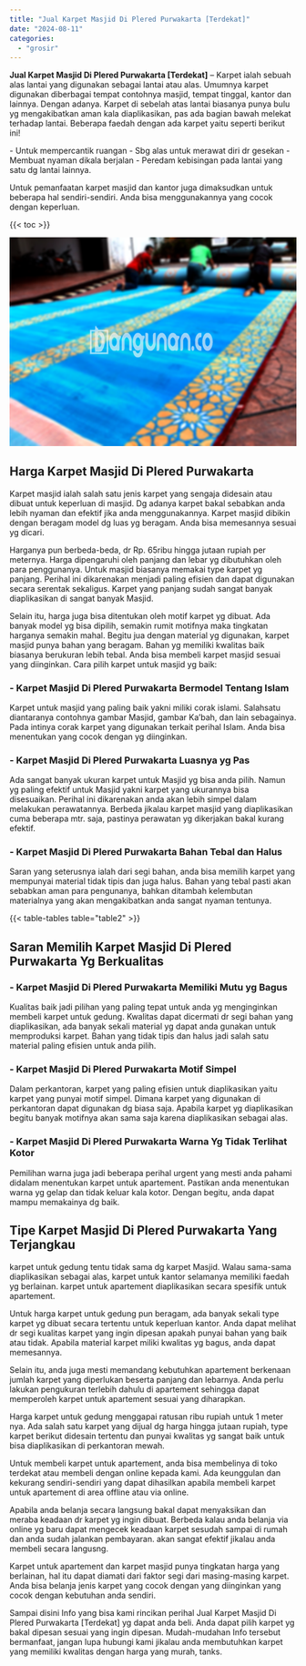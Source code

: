 ```yaml
---
title: "Jual Karpet Masjid Di Plered Purwakarta [Terdekat]"
date: "2024-08-11"
categories: 
  - "grosir"
---
```


**Jual Karpet Masjid Di Plered Purwakarta \[Terdekat\]** – Karpet ialah sebuah alas lantai yang digunakan sebagai lantai atau alas. Umumnya karpet digunakan diberbagai tempat contohnya masjid, tempat tinggal, kantor dan lainnya. Dengan adanya. Karpet di sebelah atas lantai biasanya punya bulu yg mengakibatkan aman kala diaplikasikan, pas ada bagian bawah melekat terhadap lantai. Beberapa faedah dengan ada karpet yaitu seperti berikut ini!

\- Untuk mempercantik ruangan - Sbg alas untuk merawat diri dr gesekan - Membuat nyaman dikala berjalan - Peredam kebisingan pada lantai yang satu dg lantai lainnya.

Untuk pemanfaatan karpet masjid dan kantor juga dimaksudkan untuk beberapa hal sendiri-sendiri. Anda bisa menggunakannya yang cocok dengan keperluan.

{{< toc >}}

![Jual Karpet Masjid Di Plered Purwakarta [Terdekat]](/images/grosir-karpet-murah-32.png)

## Harga Karpet Masjid Di Plered Purwakarta

Karpet masjid ialah salah satu jenis karpet yang sengaja didesain atau dibuat untuk keperluan di masjid. Dg adanya karpet bakal sebabkan anda lebih nyaman dan efektif jika anda menggunakannya. Karpet masjid dibikin dengan beragam model dg luas yg beragam. Anda bisa memesannya sesuai yg dicari.

Harganya pun berbeda-beda, dr Rp. 65ribu hingga jutaan rupiah per meternya. Harga dipengaruhi oleh panjang dan lebar yg dibutuhkan oleh para penggunanya. Untuk masjid biasanya memakai type karpet yg panjang. Perihal ini dikarenakan menjadi paling efisien dan dapat digunakan secara serentak sekaligus. Karpet yang panjang sudah sangat banyak diaplikasikan di sangat banyak Masjid.

Selain itu, harga juga bisa ditentukan oleh motif karpet yg dibuat. Ada banyak model yg bisa dipilih, semakin rumit motifnya maka tingkatan harganya semakin mahal. Begitu jua dengan material yg digunakan, karpet masjid punya bahan yang beragam. Bahan yg memiliki kwalitas baik biasanya berukuran lebih tebal. Anda bisa membeli karpet masjid sesuai yang diinginkan. Cara pilih karpet untuk masjid yg baik:

### \- Karpet Masjid Di Plered Purwakarta Bermodel Tentang Islam

Karpet untuk masjid yang paling baik yakni miliki corak islami. Salahsatu diantaranya contohnya gambar Masjid, gambar Ka’bah, dan lain sebagainya. Pada intinya corak karpet yang digunakan terkait perihal Islam. Anda bisa menentukan yang cocok dengan yg diinginkan.

### \- Karpet Masjid Di Plered Purwakarta Luasnya yg Pas

Ada sangat banyak ukuran karpet untuk Masjid yg bisa anda pilih. Namun yg paling efektif untuk Masjid yakni karpet yang ukurannya bisa disesuaikan. Perihal ini dikarenakan anda akan lebih simpel dalam melakukan perawatannya. Berbeda jikalau karpet masjid yang diaplikasikan cuma beberapa mtr. saja, pastinya perawatan yg dikerjakan bakal kurang efektif.

### \- Karpet Masjid Di Plered Purwakarta Bahan Tebal dan Halus

Saran yang seterusnya ialah dari segi bahan, anda bisa memilih karpet yang mempunyai material tidak tipis dan juga halus. Bahan yang tebal pasti akan sebabkan aman para pengunanya, bahkan ditambah kelembutan materialnya yang akan mengakibatkan anda sangat nyaman tentunya.

{{< table-tables table="table2" >}}

## Saran Memilih Karpet Masjid Di Plered Purwakarta Yg Berkualitas

### \- Karpet Masjid Di Plered Purwakarta Memiliki Mutu yg Bagus

Kualitas baik jadi pilihan yang paling tepat untuk anda yg menginginkan membeli karpet untuk gedung. Kwalitas dapat dicermati dr segi bahan yang diaplikasikan, ada banyak sekali material yg dapat anda gunakan untuk memproduksi karpet. Bahan yang tidak tipis dan halus jadi salah satu material paling efisien untuk anda pilih.

### \- Karpet Masjid Di Plered Purwakarta Motif Simpel

Dalam perkantoran, karpet yang paling efisien untuk diaplikasikan yaitu karpet yang punyai motif simpel. Dimana karpet yang digunakan di perkantoran dapat digunakan dg biasa saja. Apabila karpet yg diaplikasikan begitu banyak motifnya akan sama saja karena diaplikasikan sebagai alas.

### \- Karpet Masjid Di Plered Purwakarta Warna Yg Tidak Terlihat Kotor

Pemilihan warna juga jadi beberapa perihal urgent yang mesti anda pahami didalam menentukan karpet untuk apartement. Pastikan anda menentukan warna yg gelap dan tidak keluar kala kotor. Dengan begitu, anda dapat mampu memakainya dg baik.

## Tipe Karpet Masjid Di Plered Purwakarta Yang Terjangkau

karpet untuk gedung tentu tidak sama dg karpet Masjid. Walau sama-sama diaplikasikan sebagai alas, karpet untuk kantor selamanya memiliki faedah yg berlainan. karpet untuk apartement diaplikasikan secara spesifik untuk apartement.

Untuk harga karpet untuk gedung pun beragam, ada banyak sekali type karpet yg dibuat secara tertentu untuk keperluan kantor. Anda dapat melihat dr segi kualitas karpet yang ingin dipesan apakah punyai bahan yang baik atau tidak. Apabila material karpet miliki kwalitas yg bagus, anda dapat memesannya.

Selain itu, anda juga mesti memandang kebutuhkan apartement berkenaan jumlah karpet yang diperlukan beserta panjang dan lebarnya. Anda perlu lakukan pengukuran terlebih dahulu di apartement sehingga dapat memperoleh karpet untuk apartement sesuai yang diharapkan.

Harga karpet untuk gedung menggapai ratusan ribu rupiah untuk 1 meter nya. Ada salah satu karpet yang dijual dg harga hingga jutaan rupiah, type karpet berikut didesain tertentu dan punyai kwalitas yg sangat baik untuk bisa diaplikasikan di perkantoran mewah.

Untuk membeli karpet untuk apartement, anda bisa membelinya di toko terdekat atau membeli dengan online kepada kami. Ada keunggulan dan kekurang sendiri-sendiri yang dapat dihasilkan apabila membeli karpet untuk apartement di area offline atau via online.

Apabila anda belanja secara langsung bakal dapat menyaksikan dan meraba keadaan dr karpet yg ingin dibuat. Berbeda kalau anda belanja via online yg baru dapat mengecek keadaan karpet sesudah sampai di rumah dan anda sudah jalankan pembayaran. akan sangat efektif jikalau anda membeli secara langusng.

Karpet untuk apartement dan karpet masjid punya tingkatan harga yang berlainan, hal itu dapat diamati dari faktor segi dari masing-masing karpet. Anda bisa belanja jenis karpet yang cocok dengan yang diinginkan yang cocok dengan kebutuhan anda sendiri.

Sampai disini Info yang bisa kami rincikan perihal Jual Karpet Masjid Di Plered Purwakarta \[Terdekat\] yg dapat anda beli. Anda dapat pilih karpet yg bakal dipesan sesuai yang ingin dipesan. Mudah-mudahan Info tersebut bermanfaat, jangan lupa hubungi kami jikalau anda membutuhkan karpet yang memiliki kwalitas dengan harga yang murah, tanks.
